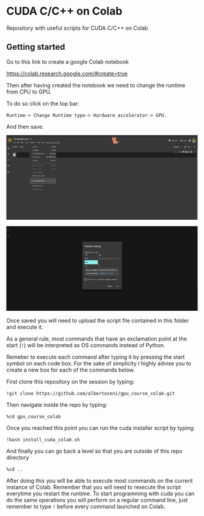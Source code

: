 # CUDA C/C++ on Colab
Repository with useful scripts for CUDA C/C++ on Colab
## Getting started
Go to this link to create a google Colab notebook

https://colab.research.google.com/#create=true

Then after having created the notebook we need to change the runtime from CPU to GPU.

To do so click on the top bar:
```
Runtime-> Change Runtime type-> Hardware accelerator-> GPU.
```
And then save.

<p align="center">
  <img width="639" height="223" src="https://github.com/albertozeni/gpu_course_colab/blob/master/media/pic0.png">
</p>

<p align="center">
  <img width="639" height="223" src="https://github.com/albertozeni/gpu_course_colab/blob/master/media/pic1.png">
</p>

Once saved you will need to upload the script file contained in this folder and execute it.

As a general rule, most commands that have an exclamation point at the start (`!`) will be interpreted as OS commands instead of Python.

Remeber to execute each command after typing it by pressing the start symbol on each code box. For the sake of simplicity I highly advise you to create a new box for each of the commands below.

First clone this repository on the session by typing:
```
!git clone https://github.com/albertozeni/gpu_course_colab.git
```
Then navigate inside the repo by typing:
```
%cd gpu_course_colab
```
Once you reached this point you can run the cuda installer script by typing:
```
!bash install_cuda_colab.sh
```
And finally you can go back a level so that you are outside of this repo directory
```
%cd ..
```
After doing this you will be able to execute most commands on the current instance of Colab.
Remember that you will need to rexecute the script everytime you restart the runtime.
To start programming with cuda you can do the same operations you will perform on a regular command line, just remember to type `!` before every command launched on Colab.